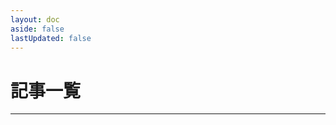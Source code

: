 ```yaml
---
layout: doc
aside: false
lastUpdated: false
---
```


<script lang="ts" setup>
import Entries from "/.vitepress/components/Entries.vue";
</script>

# 記事一覧
-----
<Entries />
